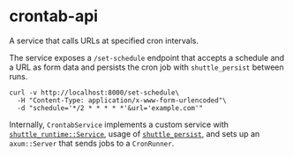 # crontab-api

A service that calls URLs at specified cron intervals.

The service exposes a `/set-schedule` endpoint that accepts a schedule and a URL
as form data and persists the cron job with `shuttle_persist` between runs.

```
curl -v http://localhost:8000/set-schedule\
  -H "Content-Type: application/x-www-form-urlencoded"\
  -d "schedule='*/2 * * * * *'&url='example.com'"
```

Internally, `CrontabService` implements a custom service with
[`shuttle_runtime::Service`](https://docs.shuttle.rs/examples/custom-service),
usage of [`shuttle_persist`](https://docs.shuttle.rs/resources/shuttle-persist),
and sets up an `axum::Server` that sends jobs to a `CronRunner`.
